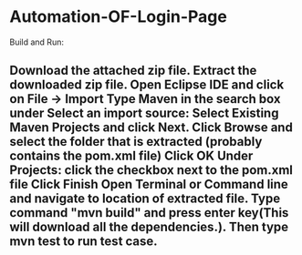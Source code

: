 # Automation-OF-Login-Page

Build and Run:

Download the attached zip file.
Extract the downloaded zip file.
Open Eclipse IDE and click on File -> Import
Type Maven in the search box under Select an import source:
Select Existing Maven Projects and click Next.
Click Browse and select the folder that is extracted (probably contains the pom.xml file)
Click OK
Under Projects: click the checkbox next to the pom.xml file
Click Finish
Open Terminal or Command line and navigate to location of extracted file.
Type command "mvn build" and press enter key(This will download all the dependencies.).
Then type mvn test to run test case.
-----------------------------------------------------------------------------------------


